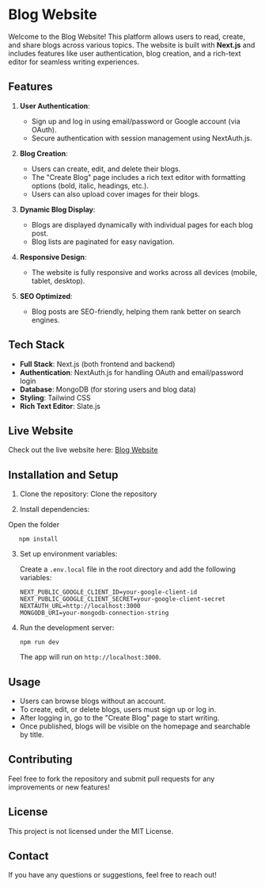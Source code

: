 # Blog Website

Welcome to the Blog Website! This platform allows users to read, create, and share blogs across various topics. The website is built with **Next.js** and includes features like user authentication, blog creation, and a rich-text editor for seamless writing experiences.

## Features

1. **User Authentication**:
   - Sign up and log in using email/password or Google account (via OAuth).
   - Secure authentication with session management using NextAuth.js.
2. **Blog Creation**:

   - Users can create, edit, and delete their blogs.
   - The "Create Blog" page includes a rich text editor with formatting options (bold, italic, headings, etc.).
   - Users can also upload cover images for their blogs.

3. **Dynamic Blog Display**:

   - Blogs are displayed dynamically with individual pages for each blog post.
   - Blog lists are paginated for easy navigation.

4. **Responsive Design**:

   - The website is fully responsive and works across all devices (mobile, tablet, desktop).

5. **SEO Optimized**:
   - Blog posts are SEO-friendly, helping them rank better on search engines.

## Tech Stack

- **Full Stack**: Next.js (both frontend and backend)
- **Authentication**: NextAuth.js for handling OAuth and email/password login
- **Database**: MongoDB (for storing users and blog data)
- **Styling**: Tailwind CSS
- **Rich Text Editor**: Slate.js

## Live Website

Check out the live website here: [Blog Website](https://www.ScamAlert.in/)

## Installation and Setup

1. Clone the repository:
   Clone the repository

2. Install dependencies:

Open the folder

```
   npm install
```

3. Set up environment variables:

   Create a `.env.local` file in the root directory and add the following variables:

   ```
   NEXT_PUBLIC_GOOGLE_CLIENT_ID=your-google-client-id
   NEXT_PUBLIC_GOOGLE_CLIENT_SECRET=your-google-client-secret
   NEXTAUTH_URL=http://localhost:3000
   MONGODB_URI=your-mongodb-connection-string
   ```

4. Run the development server:

   ```
   npm run dev
   ```

   The app will run on `http://localhost:3000`.

## Usage

- Users can browse blogs without an account.
- To create, edit, or delete blogs, users must sign up or log in.
- After logging in, go to the "Create Blog" page to start writing.
- Once published, blogs will be visible on the homepage and searchable by title.

## Contributing

Feel free to fork the repository and submit pull requests for any improvements or new features!

## License

This project is not licensed under the MIT License.

## Contact

If you have any questions or suggestions, feel free to reach out!
